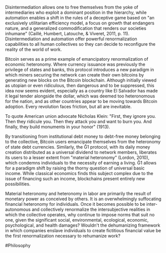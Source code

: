 Disintermediation allows one to free themselves from the yoke of intermediaries who exploit a dominant position in the hierarchy, while automation enables a shift in the rules of a deceptive game based on "an exclusively utilitarian efficiency model, a focus on growth that endangers nature, and a generalized commodification that renders our societies inhumane" (Caillé, Humbert, Latouche, & Viveret, 2011, p. 11). Disintermediation and automation offer powerful renormalization capabilities to all human collectives so they can decide to reconfigure the reality of the world of work.

Bitcoin serves as a prime example of emancipatory renormalization of economic heteronomy. Where currency issuance was previously the privilege of states and banks, this protocol introduces a new paradigm in which miners securing the network can create their own bitcoins by generating new blocks on the Bitcoin blockchain. Although initially viewed as utopian or even ridiculous, then dangerous and to be suppressed, this idea now seems evident, especially as a country like El Salvador has made it legal tender alongside the dollar, which was deemed too heteronomous for the nation, and as other countries appear to be moving towards Bitcoin adoption. Every revolution faces friction, but all are inevitable.

To quote American union advocate Nicholas Klein: "First, they ignore you. Then they ridicule you. Then they attack you and want to burn you. And finally, they build monuments in your honor" (1913).

By transitioning from institutional debt money to debt-free money belonging to the collective, Bitcoin users emancipate themselves from the heteronomy of state debt currencies. Similarly, the Ğ1 protocol, with its daily money creation distributed as a universal dividend to network members, liberates its users to a lesser extent from "material heteronomy" (Lordon, 2010), which condemns individuals to the necessity of earning a living. Ğ1 allows for a paradigm shift by raising the thorny question of universal basic income. While classical economics finds this subject complex due to the issue of financing such an income, blockchains present entirely new possibilities.

Material heteronomy and heteronomy in labor are primarily the result of monetary power as conceived by others. It is an overwhelmingly suffocating financial heteronomy for individuals. Once it becomes possible to be inter-autonomous and collectively renormalize the intersubjective realities in which the collective operates, why continue to impose norms that suit no one, given the significant social, environmental, ecological, economic, psychological, and health damages? Wouldn't the dehumanizing framework in which companies enslave individuals to create fictitious financial value be the first renormalization necessary to rehumanize work?

#Philosophy
